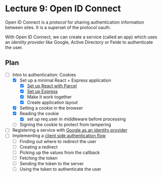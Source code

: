 # Lecture 9: Open ID Connect

Open ID Connect is a *protocol* for sharing authentication information between sites. It is a superset of the protocol
oauth.

With Open ID Connect, we can create a service (called an app) which uses an *identity provider* like Google, Active
Directory or Feide to authenticate the user.

## Plan

* [ ] Intro to authentication: Cookies
  * [x] Set up a minimal React + Express application
    * [x] [Set up React with Parcel](https://github.com/kristiania-pg6301-2023/pg6301-frontend-programming/#creating-the-frontend-project)
    * [x] [Set up Express](https://github.com/kristiania-pg6301-2023/pg6301-frontend-programming/#converting-react-to-serve-from-express)
    * [x] Make it work together
    * [x] Create application layout
  * [x] Setting a cookie in the browser
  * [x] Reading the cookie
    * [x] set up req.user in middleware before processing
  * [ ] Signing the cookie to protect from tampering
* [ ] Registering a service with [Google as an identity provider](https://console.cloud.google.com/apis/credentials)
* [ ] Implementing a [client side authentication flow](https://developers.google.com/identity/protocols/oauth2#clientside)
  * [ ] Finding out where to redirect the user
  * [ ] Creating a redirect
  * [ ] Picking up the values from the callback
  * [ ] Fetching the token
  * [ ] Sending the token to the server
  * [ ] Using the token to authenticate the user
